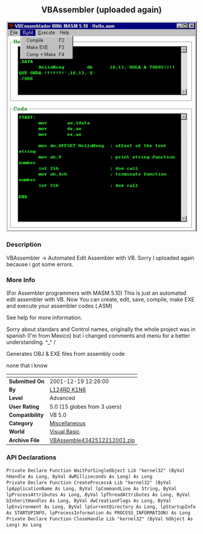﻿<div align="center">

## VBAssembler \(uploaded again\)

<img src="PIC20011220113101608.jpg">
</div>

### Description

VBAssembler -> Automated Edit Assembler with VB. Sorry I uploaded again because i got some errors.
 
### More Info
 
(For Assembler programmers with MASM 5.10) This is just an automated edit assembler with VB. Now You can create, edit, save, compile, make EXE and execute your assembler codes (.ASM)

See help for more information.

Sorry about standars and Control names, originally the whole project was in spanish (I'm from Mexico) but i changed comments and menu for a better understanding. ^_^ \/

Generates OBJ & EXE files from assembly code

none that i know


<span>             |<span>
---                |---
**Submitted On**   |2001-12-19 12:26:00
**By**             |[L124RD K1N6](https://github.com/Planet-Source-Code/PSCIndex/blob/master/ByAuthor/l124rd-k1n6.md)
**Level**          |Advanced
**User Rating**    |5.0 (15 globes from 3 users)
**Compatibility**  |VB 5\.0
**Category**       |[Miscellaneous](https://github.com/Planet-Source-Code/PSCIndex/blob/master/ByCategory/miscellaneous__1-1.md)
**World**          |[Visual Basic](https://github.com/Planet-Source-Code/PSCIndex/blob/master/ByWorld/visual-basic.md)
**Archive File**   |[VBAssemble4342512212001\.zip](https://github.com/Planet-Source-Code/l124rd-k1n6-vbassembler-uploaded-again__1-29984/archive/master.zip)

### API Declarations

```
Private Declare Function WaitForSingleObject Lib "kernel32" (ByVal hHandle As Long, ByVal dwMilliseconds As Long) As Long
Private Declare Function CreateProcessA Lib "kernel32" (ByVal lpApplicationName As Long, ByVal lpCommandLine As String, ByVal lpProcessAttributes As Long, ByVal lpThreadAttributes As Long, ByVal bInheritHandles As Long, ByVal dwCreationFlags As Long, ByVal lpEnvironment As Long, ByVal lpCurrentDirectory As Long, lpStartupInfo As STARTUPINFO, lpProcessInformation As PROCESS_INFORMATION) As Long
Private Declare Function CloseHandle Lib "kernel32" (ByVal hObject As Long) As Long
```






